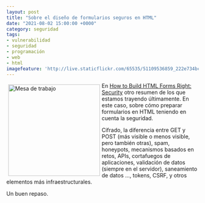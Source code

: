 ```yaml
---
layout: post
title: "Sobre el diseño de formularios seguros en HTML"
date: "2021-08-02 15:00:00 +0000"
category: seguridad
tags:
- vulnerabilidad
- seguridad
- programación
- web
- html
imagefeature: 'http://live.staticflickr.com/65535/51109536859_222e734bc0.jpg'
---
```

<a href="https://www.flickr.com/photos/fernand0/51109536859/in/dateposted/" title="Mesa de trabajo "><img src="http://live.staticflickr.com/65535/51109536859_222e734bc0.jpg" alt="Mesa de trabajo " width="240" style="float:left; margin:5px"></a>
En [How to Build HTML Forms Right: Security](https://austingil.com/how-to-build-html-forms-right-security/) otro resumen de los que estamos trayendo últimamente. En este caso, sobre cómo preparar formularios en HTML teniendo en cuenta la seguridad.

Cifrado, la diferencia entre GET y POST (más visible o menos visible, pero también otras), spam, honeypots, mecanismos basados en retos, APIs, cortafuegos de aplicaciones, validación de datos (siempre en el servidor), saneamiento de datos ..., tokens, CSRF, y otros elementos más infraestructurales.

Un buen repaso.

